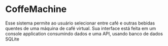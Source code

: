 # CoffeMachine

Esse sistema permite ao usuário selecionar entre café e outras bebidas quentes de uma máquina de café virtual. Sua interface está feita em um console application consumindo dados e uma API, usando banco de dados SQLite
